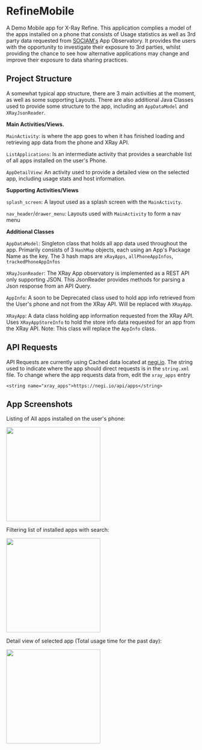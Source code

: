 # RefineMobile
A Demo Mobile app for X-Ray Refine. This application complies a model of the apps installed on a phone that consists of Usage statistics as well as 3rd party data requested from [SOCIAM's](sociam.org) App Observatory. It provides the users with the opportunity to investigate their exposure to 3rd parties, whilst providing the chance to see how alternative applications may change and improve their exposure to data sharing practices.

## Project Structure
A somewhat typical app structure, there are 3 main activities at the moment, as well as some supporting Layouts. There are also additional Java Classes used to provide some structure to the app, including an ```AppDataModel``` and ```XRayJsonReader```.

**Main Activities/Views.**

```MainActivity```: is where the app goes to when it has finished loading and retrieving app data from the phone and XRay API.

```ListApplications```: Is an intermediate activity that provides a searchable list of all apps installed on the user's Phone.

```AppDetailView```: An activity used to provide a detailed view on the selected app, including usage stats and host information.

**Supporting Activities/Views**

```splash_screen```: A layout used as a splash screen with the ```MainActivity```.

```nav_header```/```drawer_menu```: Layouts used with ```MainActivity``` to form a nav menu

**Additional Classes**

```AppDataModel```: Singleton class that holds all app data used throughout the app. Primarily consists of 3 ```HashMap``` objects, each using an App's Package Name as the key. The 3 hash maps are ```xRayApps```, ```allPhoneAppInfos```, ```trackedPhoneAppInfos```

```XRayJsonReader```: The XRay App observatory is implemented as a REST API only supporting JSON. This JsonReader provides methods for parsing a Json response from an API Query.

```AppInfo```: A soon to be Deprecated class used to hold app info retrieved from the User's phone and not from the XRay API. Will be replaced with ```XRayApp```.

```XRayApp```: A data class holding app information requested from the XRay API. Uses ```XRayAppStoreInfo``` to hold the store info data requested for an app from the XRay API. Note: This class will replace the ```AppInfo``` class.

## API Requests

API Requests are currently using Cached data located at [negi.io](negi.io). The string used to indicate where the app should direct requests is in the ```string.xml``` file. To change where the app requests data from, edit the ```xray_apps``` entry

```
<string name="xray_apps">https://negi.io/api/apps</string>
```

## App Screenshots
Listing of All apps installed on the user's phone:

<img src="https://raw.githubusercontent.com/AdamSlack/RefineMobile/master/reameimages/applistview.png" width=250>

Filtering list of installed apps with search:

<img src="https://raw.githubusercontent.com/AdamSlack/RefineMobile/master/reameimages/applistfilter.png" width=250>

Detail view of selected app (Total usage time for the past day):

<img src="https://raw.githubusercontent.com/AdamSlack/RefineMobile/master/reameimages/appdetailday.png" width=250>
